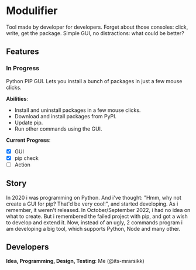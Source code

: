 # Modulifier
Tool made by developer for developers. Forget about those consoles: click, write, get the package. Simple GUI, no distractions: what could be better?

## Features
### In Progress
Python PIP GUI. Lets you install a bunch of packages in just a few mouse clicks.

**Abilities**:
* Install and uninstall packages in a few mouse clicks.
* Download and install packages from PyPI.
* Update pip.
* Run other commands using the GUI.

**Current Progress**:
- [x] GUI
- [x] pip check
- [ ] Action

## Story
In 2020 i was programming on Python. And i've thought: "Hmm, why not create a GUI for pip? That'd be very cool!", and started developing. As i remember, it weren't released. In October/September 2022, i had no idea on what to create. But i remembered the failed project with pip, and got a wish to develop and extend it. Now, instead of an ugly, 2 commands program i am developing a big tool, which supports Python, Node and many other.

## Developers
**Idea, Programming, Design, Testing**: Me (@its-mrarsikk)
